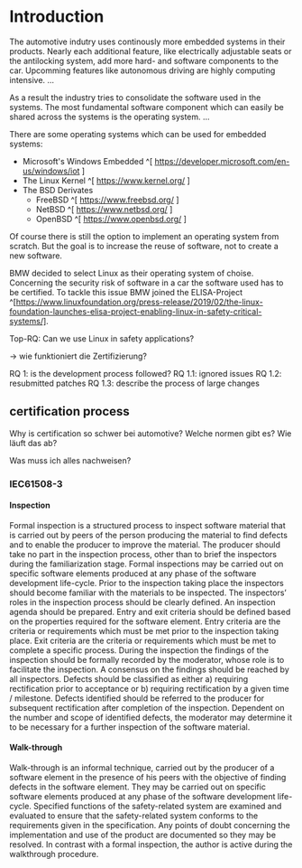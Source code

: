 # Introduction

The automotive indutry uses continously more embedded systems in their products.
Nearly each additional feature, like electrically adjustable seats or the antilocking system, add more hard- and software components to the car.
Upcomming features like autonomous driving are highly computing intensive.
…

As a result the industry tries to consolidate the software used in the systems.
The most fundamental software component which can easily be shared across the systems is the operating system.
…

There are some operating systems which can be used for embedded systems:

* Microsoft's Windows Embedded ^[ https://developer.microsoft.com/en-us/windows/iot ]
* The Linux Kernel ^[ https://www.kernel.org/ ]
* The BSD Derivates
  * FreeBSD ^[ https://www.freebsd.org/ ]
  * NetBSD ^[ https://www.netbsd.org/ ]
  * OpenBSD ^[ https://www.openbsd.org/ ]

Of course there is still the option to implement an operating system from scratch.
But the goal is to increase the reuse of software, not to create a new software.

BMW decided to select Linux as their operating system of choise.
Concerning the security risk of software in a car the software used has to be certified.
To tackle this issue BMW joined the ELISA-Project ^[https://www.linuxfoundation.org/press-release/2019/02/the-linux-foundation-launches-elisa-project-enabling-linux-in-safety-critical-systems/].

Top-RQ: Can we use Linux in safety applications?

-> wie funktioniert die Zertifizierung?

RQ 1: is the development process followed?
RQ 1.1: ignored issues
RQ 1.2: resubmitted patches
RQ 1.3: describe the process of large changes

## certification process

Why is certification so schwer bei automotive?
Welche normen gibt es?
Wie läuft das ab?

Was muss ich alles nachweisen?

### IEC61508-3

#### Inspection

Formal inspection is a structured process to inspect software material that is
carried out by peers of the person producing the material to find defects and to enable the
producer to improve the material. The producer should take no part in the inspection process,
other than to brief the inspectors during the familiarization stage. Formal inspections may be
carried out on specific software elements produced at any phase of the software development
life-cycle.
Prior to the inspection taking place the inspectors should become familiar with the materials
to be inspected. The inspectors’ roles in the inspection process should be clearly defined. An
inspection agenda should be prepared. Entry and exit criteria should be defined based on the
properties required for the software element. Entry criteria are the criteria or requirements
which must be met prior to the inspection taking place. Exit criteria are the criteria or
requirements which must be met to complete a specific process.
During the inspection the findings of the inspection should be formally recorded by the
moderator, whose role is to facilitate the inspection. A consensus on the findings should be
reached by all inspectors. Defects should be classified as either a) requiring rectification prior
to acceptance or b) requiring rectification by a given time / milestone. Defects identified
should be referred to the producer for subsequent rectification after completion of the
inspection. Dependent on the number and scope of identified defects, the moderator may
determine it to be necessary for a further inspection of the software material.

#### Walk-through

Walk-through is an informal technique, carried out by the producer of a
software element in the presence of his peers with the objective of finding defects in the
software element. They may be carried out on specific software elements produced at any
phase of the software development life-cycle.
Specified functions of the safety-related system are examined and evaluated to ensure that
the safety-related system conforms to the requirements given in the specification. Any points
of doubt concerning the implementation and use of the product are documented so they may
be resolved. In contrast with a formal inspection, the author is active during the walkthrough
procedure.